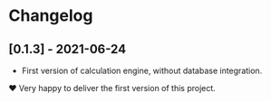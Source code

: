 # Changelog

## [0.1.3] - 2021-06-24
- First version of calculation engine, without database integration.

❤️ Very happy to deliver the first version of this project.